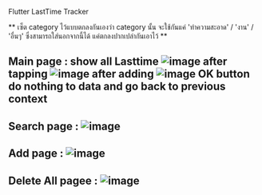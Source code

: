 Flutter LastTime Tracker

** เซ็ต category ไว้แบบตกลงกันเองว่า category นั้น จะใช้กันแค่ 'ทำความสะอาด' / 'งาน' / 'อื่นๆ' ซึ่งสามารถใส่นอกจากนี้ได้ แค่ตกลงปากเปล่ากันเอาไว้ **

Main page : show all Lasttime ![image](https://user-images.githubusercontent.com/60808968/129381301-1dcbd883-98b8-42b2-9b41-6db684cf6c98.png) 
after tapping ![image](https://user-images.githubusercontent.com/60808968/129381575-7f147fcd-da6b-4541-9e58-f04a23da9c2c.png) 
after adding ![image](https://user-images.githubusercontent.com/60808968/129381646-26900ce0-1e05-4c34-a68a-b58485fc142b.png)
OK button do nothing to data and go back to previous context
---------------------------------------------------------------------------------------------------
Search page : ![image](https://user-images.githubusercontent.com/60808968/129381330-efb3f026-67fc-4bee-9788-b67a169ef0b5.png)
---------------------------------------------------------------------------------------------------
Add page : ![image](https://user-images.githubusercontent.com/60808968/129381426-a0480b1d-d251-4f38-9e1e-011dd0d89e0e.png)
---------------------------------------------------------------------------------------------------
Delete All pagee : ![image](https://user-images.githubusercontent.com/60808968/129381457-f01ed95b-8cd3-4526-96f3-e993b339eb9b.png)
---------------------------------------------------------------------------------------------------


